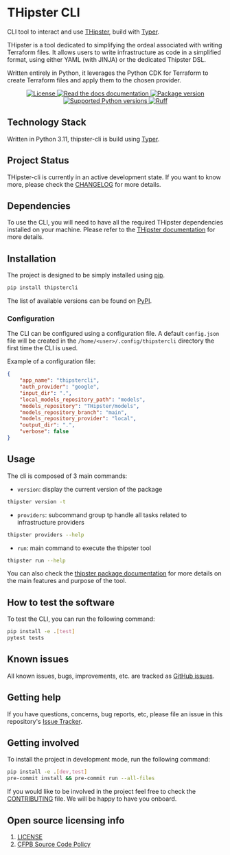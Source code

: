 # THipster CLI

CLI tool to interact and use [THipster](https://github.com/THipster/THipster), build with [Typer](https://typer.tiangolo.com/).

THipster is a tool dedicated to simplifying the ordeal associated with writing Terraform files.
It allows users to write infrastructure as code in a simplified format, using either YAML (with JINJA) or the dedicated Thipster DSL.

Written entirely in Python, it leverages the Python CDK for Terraform to create Terraform files and apply them to the chosen provider.

<p align="center">
  <a href="https://github.com/THipster/THipster-cli/blob/main/LICENSE" target="_blank" alt="License">
    <img src="https://img.shields.io/github/license/THipster/THipster-cli" alt="License">
  </a>
  <a href="https://thipster-cli.readthedocs.io/en/latest/?badge=latest" target="_blank" alt="Read the docs documentation">
    <img src="https://readthedocs.org/projects/thipster-cli/badge/?version=latest" alt="Read the docs documentation">
  </a>
  <a href="https://pypi.org/project/thipstercli/" target="_blank" alt="PyPi package">
    <img src="https://img.shields.io/pypi/v/thipstercli?color=brightgreen&label=pypi%20package" alt="Package version">
  </a>
  <a href="https://pypi.org/project/thipstercli/" target="_blank" alt="PyPi package">
    <img src="https://img.shields.io/pypi/pyversions/thipstercli?color=brightgreen" alt="Supported Python versions">
  </a>
  <a href="https://github.com/astral-sh/ruff">
    <img src="https://img.shields.io/endpoint?url=https://raw.githubusercontent.com/charliermarsh/ruff/main/assets/badge/v2.json" alt="Ruff" style="max-width:100%;">
  </a>
</p>

## Technology Stack
Written in Python 3.11, thipster-cli is build using [Typer](https://typer.tiangolo.com/).

## Project Status
THipster-cli is currently in an active development state. If you want to know more, please check the [CHANGELOG](https://github.com/THipster/THipster-cli/blob/main/CHANGELOG.md) for more details.

## Dependencies

To use the CLI, you will need to have all the required THipster dependencies installed on your machine. Please refer to the [THipster documentation](https://github.com/THipster/THipster#dependencies) for more details.

## Installation

The project is designed to be simply installed using [pip](https://pip.pypa.io/en/stable/).

```bash
pip install thipstercli
```

The list of available versions can be found on [PyPI](https://pypi.org/project/thipstercli/).

### Configuration

The CLI can be configured using a configuration file. A default `config.json` file will be created in the `/home/<user>/.config/thipstercli` directory the first time the CLI is used.

Example of a configuration file:
```json
{
    "app_name": "thipstercli",
    "auth_provider": "google",
    "input_dir": ".",
    "local_models_repository_path": "models",
    "models_repository": "THipster/models",
    "models_repository_branch": "main",
    "models_repository_provider": "local",
    "output_dir": ".",
    "verbose": false
}
```

## Usage

The cli is composed of 3 main commands:
- `version`: display the current version of the package
```bash
thipster version -t
```

- `providers`: subcommand group tp handle all tasks related to infrastructure providers
```bash
thipster providers --help
```

- `run`: main command to execute the thipster tool
```bash
thipster run --help
```

You can also check the [thipster package documentation](https://github.com/THipster/THipster/tree/main#usage) for more details on the main features and purpose of the tool.

## How to test the software

To test the CLI, you can run the following command:

```bash
pip install -e .[test]
pytest tests
```

## Known issues

All known issues, bugs, improvements, etc. are tracked as [GitHub issues](https://github.com/THipster/THipster-cli/issues).

## Getting help

If you have questions, concerns, bug reports, etc, please file an issue in this repository's [Issue Tracker](https://github.com/THipster/THipster-cli/issues).

## Getting involved

To install the project in development mode, run the following command:

```bash
pip install -e .[dev,test]
pre-commit install && pre-commit run --all-files
```

If you would like to be involved in the project feel free to check the [CONTRIBUTING](https://github.com/THipster/THipster-cli/blob/main/CONTRIBUTING.md) file. We will be happy to have you onboard.

## Open source licensing info
1. [LICENSE](https://github.com/THipster/THipster-cli/blob/main/LICENSE)
3. [CFPB Source Code Policy](https://github.com/cfpb/source-code-policy/)
